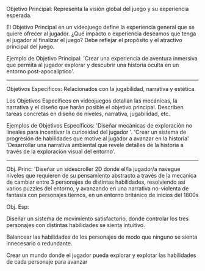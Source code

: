 Objetivo Principal: Representa la visión global del juego y su
experiencia esperada.

El Objetivo Principal en un videojuego define la experiencia
general que se quiere ofrecer al jugador.
¿Qué impacto o experiencia deseamos que tenga el jugador
al finalizar el juego?
Debe reflejar el propósito y el atractivo principal del juego.

Ejemplo de Objetivo Principal:
'Crear una experiencia de aventura inmersiva que permitaal jugador explorar y descubrir una historia oculta en unentorno post-apocalíptico'.

---

Objetivos Específicos: Relacionados con la jugabilidad,
narrativa y estética.

Los Objetivos Específicos en videojuegos detallan las
mecánicas, la narrativa y el diseño que harán posible el objetivo
principal.
Describen tareas concretas en diseño de niveles, narrativa,
jugabilidad, etc.

Ejemplos de Objetivos Específicos:
'Diseñar mecánicas de exploración no lineales para
incentivar la curiosidad del jugador
'.
'Crear un sistema de progresión de habilidades que motive
al jugador a avanzar en la historia'
'Desarrollar una narrativa ambiental que revele detalles de
la historia a través de la exploración visual del entorno'.

---

Obj. Princ:
'Diseñar un sidescroller 2D donde el/la jugador/a navegue niveles que requieren de su pensamiento abstracto a través de la mecanica de cambiar entre 3 personajes de distintas habilidades, resolviendo así varios puzzles del entorno, y avanzando en una narrativa no-violenta de fantasía con personajes tiernos, en un entorno británico de inicios del 1800s

Obj. Esp:

Diseñar un sistema de movimiento satisfactorio, donde controlar los tres personajes con distintas habilidades se sienta intuitivo.

Balancear las habilidades de los personajes de modo que ninguno se sienta innecesario o redundante.

Crear un mundo donde el jugador pueda explorar y explotar las habilidades de cada personaje para avanzar 
